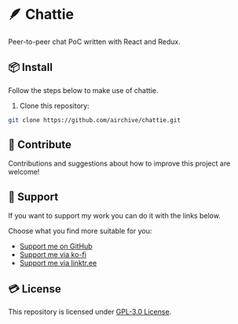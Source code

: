 # 🪶 Chattie
Peer-to-peer chat PoC written with React and Redux.

## 📦 Install
Follow the steps below to make use of chattie.

1. Clone this repository:
```bash
git clone https://github.com/airchive/chattie.git
```

## 🤝 Contribute
Contributions and suggestions about how to improve this project are welcome!

## 💚 Support
If you want to support my work you can do it with the links below.

Choose what you find more suitable for you:
- [Support me on GitHub](https://github.com/sponsors/Airscripts)
- [Support me via ko-fi](https://ko-fi.com/airscript)
- [Support me via linktr.ee](https://linktr.ee/airscript)

## 💳 License
This repository is licensed under [GPL-3.0 License](https://github.com/airchive/chattie/blob/main/LICENSE).
